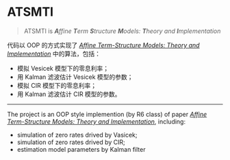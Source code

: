 # ATSMTI

> ATSMTI is ***A**ffine **T**erm **S**tructure **M**odels: **T**heory and **I**mplementation*

代码以 OOP 的方式实现了 [*Affine Term-Structure Models: Theory and Implementation*](https://www.bankofcanada.ca/2001/10/working-paper-2001-15/) 中的算法，包括：
* 模拟 Vesicek 模型下的零息利率；
* 用 Kalman 滤波估计 Vesicek 模型的参数；
* 模拟 CIR 模型下的零息利率；
* 用 Kalman 滤波估计 CIR 模型的参数。

---

The project is an OOP style implemention (by R6 class) of paper [*Affine Term-Structure Models: Theory and Implementation*](https://www.bankofcanada.ca/2001/10/working-paper-2001-15/), including:
* simulation of zero rates drived by Vasicek;
* simulation of zero rates drived by CIR;
* estimation model parameters by Kalman filter

